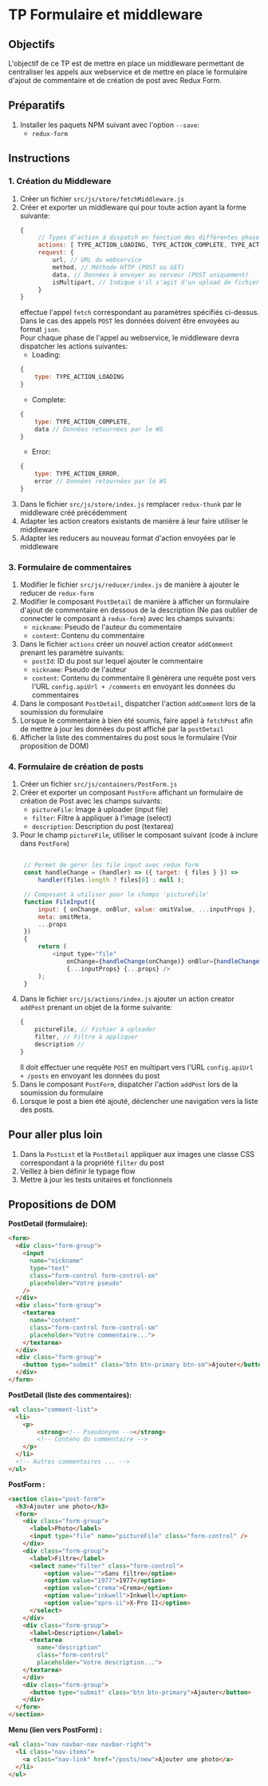 # TP Formulaire et middleware

## Objectifs

L'objectif de ce TP est de mettre en place un middleware permettant de centraliser les appels aux webservice et de mettre en place le formulaire d'ajout de commentaire et de création de post avec Redux Form.

## Préparatifs

1. Installer les paquets NPM suivant avec l'option `--save`:
   - `redux-form`

## Instructions

### 1. Création du Middleware

1. Créer un fichier `src/js/store/fetchMiddleware.js`
2. Créer et exporter un middleware qui pour toute action ayant la forme suivante:
   ```js
   {
        // Types d'action à dispatch en fonction des différentes phases
        actions: [ TYPE_ACTION_LOADING, TYPE_ACTION_COMPLETE, TYPE_ACTION_ERROR ]
        request: {
            url, // URL du webservice
            method, // Méthode HTTP (POST ou GET)
            data, // Données à envoyer au serveur (POST uniquement)
            isMultipart, // Indique s'il s'agit d'un upload de fichier
        }
   }
   ```
   effectue l'appel `fetch` correspondant au paramètres spécifiés ci-dessus.<br />
   Dans le cas des appels `POST` les données doivent être envoyées au format `json`.<br />
   Pour chaque phase de l'appel au webservice, le middleware devra dispatcher les actions suivantes:
    - Loading:
    ```js
    {
        type: TYPE_ACTION_LOADING
    }
    ```
    - Complete:
    ```js
    {
        type: TYPE_ACTION_COMPLETE,
        data // Données retournées par le WS
    }
    ```
    - Error:
    ```js
    {
        type: TYPE_ACTION_ERROR,
        error // Données retournées par le WS
    }
    ```
3. Dans le fichier `src/js/store/index.js` remplacer `redux-thunk` par le middleware créé précédemment
4. Adapter les action creators existants de manière à leur faire utiliser le middleware
5. Adapter les reducers au nouveau format d'action envoyées par le middleware

### 3. Formulaire de commentaires

1.  Modifier le fichier `src/js/reducer/index.js` de manière à ajouter le reducer de `redux-form`
2.  Modifier le composant `PostDetail` de manière à afficher un formulaire d'ajout de commentaire en dessous de la description (Ne pas oublier de connecter le composant à `redux-form`) avec les champs suivants:
    - `nickname`: Pseudo de l'auteur du commentaire
    - `content`: Contenu du commentaire
3.  Dans le fichier `actions` créer un nouvel action creator `addComment` prenant les paramètre suivants:
    - `postId`: ID du post sur lequel ajouter le commentaire
    - `nickname`: Pseudo de l'auteur
    - `content`: Contenu du commentaire
  Il génèrera une requête post vers l'URL `config.apiUrl + /comments` en envoyant les données du commentaires
4. Dans le composant `PostDetail`, dispatcher l'action `addComment` lors de la soumission du formulaire
5. Lorsque le commentaire à bien été soumis, faire appel à `fetchPost` afin de mettre à jour les données du post affiché par la `postDetail`
6. Afficher la liste des commentaires du post sous le formulaire (Voir proposition de DOM)
  

### 4. Formulaire de création de posts

1. Créer un fichier `src/js/containers/PostForm.js`
2. Créer et exporter un composant `PostForm` affichant un formulaire de création de Post avec les champs suivants:
    - `pictureFile`: Image à uploader (input file)
    - `filter`: Filtre à appliquer à l'image (select)
    - `description`: Description du post (textarea)
3. Pour le champ `pictureFile`, utiliser le composant suivant (code à inclure dans `PostForm`)
   ```js
   
    // Permet de gérer les file input avec redux form
    const handleChange = (handler) => ({ target: { files } }) =>
        handler(files.length ? files[0] : null );

    // Composant à utiliser pour le champs 'pictureFile'
    function FileInput({
        input: { onChange, onBlur, value: omitValue, ...inputProps },
        meta: omitMeta,
        ...props
    })
    {
        return (
            <input type="file"
                onChange={handleChange(onChange)} onBlur={handleChange(onBlur)}
                {...inputProps} {...props} />
        );
    }
   ```
4. Dans le fichier `src/js/actions/index.js` ajouter un action creator `addPost` prenant un objet de la forme suivante:
   ```js
   {
       pictureFile, // Fichier à uploader
       filter, // Filtre à appliquer
       description //
   }
   ```
   Il doit effectuer une requête `POST` en multipart vers l'URL `config.apiUrl + /posts` en envoyant les données du post
5. Dans le composant `PostForm`, dispatcher l'action `addPost` lors de la soumission du formulaire
6. Lorsque le post a bien été ajouté, déclencher une navigation vers la liste des posts.


## Pour aller plus loin

1. Dans la `PostList` et la `PostDetail` appliquer aux images une classe CSS correspondant à la propriété `filter` du post 
2. Veillez à bien définir le typage flow
3. Mettre à jour les tests unitaires et fonctionnels

## Propositions de DOM

**PostDetail (formulaire):**

```html
<form>
  <div class="form-group">
    <input
      name="nickname"
      type="text"
      class="form-control form-control-sm"
      placeholder="Votre pseudo"
    />
  </div>
  <div class="form-group">
    <textarea
      name="content"
      class="form-control form-control-sm"
      placeholder="Votre commentaire...">
    </textarea>
  </div>
  <div class="form-group">
    <button type="submit" class="btn btn-primary btn-sm">Ajouter</button>
  </div>
</form>
```

**PostDetail (liste des commentaires):**

```html
<ul class="comment-list">
  <li>
    <p>
        <strong><!-- Pseudonyme --></strong>
        <!-- Contenu du commentaire -->
    </p>
  </li>
  <!-- Autres commentaires ... -->
</ul>
```

**PostForm :**

```html
<section class="post-form">
  <h3>Ajouter une photo</h3>
  <form>
    <div class="form-group">
      <label>Photo</label>
      <input type="file" name="pictureFile" class="form-control" />
    </div>
    <div class="form-group">
      <label>Filtre</label>
      <select name="filter" class="form-control">
          <option value="">Sans filtre</option>
          <option value="1977">1977</option>
          <option value="crema">Crema</option>
          <option value="inkwell">Inkwell</option>
          <option value="xpro-ii">X-Pro II</option>
      </select>
    </div>
    <div class="form-group">
      <label>Description</label>
      <textarea
        name="description"
        class="form-control"
        placeholder="Votre description...">
    </textarea>
    </div>
    <div class="form-group">
      <button type="submit" class="btn btn-primary">Ajouter</button>
    </div>
  </form>
</section>
```

**Menu (lien vers PostForm) :**

```html
<ul class="nav navbar-nav navbar-right">
  <li class="nav-items">
    <a class="nav-link" href="/posts/new">Ajouter une photo</a>
  </li>
</ul>
```